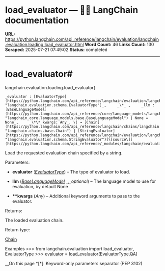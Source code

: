 # load_evaluator — 🦜🔗 LangChain  documentation

**URL:** https://python.langchain.com/api_reference/langchain/evaluation/langchain.evaluation.loading.load_evaluator.html
**Word Count:** 46
**Links Count:** 130
**Scraped:** 2025-07-21 07:49:02
**Status:** completed

---

# load\_evaluator\#

langchain.evaluation.loading.load\_evaluator\(

    _evaluator : [EvaluatorType](https://python.langchain.com/api_reference/langchain/evaluation/langchain.evaluation.schema.EvaluatorType.html#langchain.evaluation.schema.EvaluatorType "langchain.evaluation.schema.EvaluatorType")_,     _\*_ ,     _llm : [BaseLanguageModel](https://python.langchain.com/api_reference/core/language_models/langchain_core.language_models.base.BaseLanguageModel.html#langchain_core.language_models.base.BaseLanguageModel "langchain_core.language_models.base.BaseLanguageModel") | None = None_,     _\*\* kwargs: Any_, \) → [Chain](https://python.langchain.com/api_reference/langchain/chains/langchain.chains.base.Chain.html#langchain.chains.base.Chain "langchain.chains.base.Chain") | [StringEvaluator](https://python.langchain.com/api_reference/langchain/evaluation/langchain.evaluation.schema.StringEvaluator.html#langchain.evaluation.schema.StringEvaluator "langchain.evaluation.schema.StringEvaluator")[\[source\]](https://python.langchain.com/api_reference/_modules/langchain/evaluation/loading.html#load_evaluator)\#     

Load the requested evaluation chain specified by a string.

Parameters:     

  * **evaluator** \([_EvaluatorType_](https://python.langchain.com/api_reference/langchain/evaluation/langchain.evaluation.schema.EvaluatorType.html#langchain.evaluation.schema.EvaluatorType "langchain.evaluation.schema.EvaluatorType")\) – The type of evaluator to load.

  * **llm** \([_BaseLanguageModel_](https://python.langchain.com/api_reference/core/language_models/langchain_core.language_models.base.BaseLanguageModel.html#langchain_core.language_models.base.BaseLanguageModel "langchain_core.language_models.base.BaseLanguageModel") _,__optional_\) – The language model to use for evaluation, by default None

  * **\*\*kwargs** \(_Any_\) – Additional keyword arguments to pass to the evaluator.

Returns:     

The loaded evaluation chain.

Return type:     

[Chain](https://python.langchain.com/api_reference/langchain/chains/langchain.chains.base.Chain.html#langchain.chains.base.Chain "langchain.chains.base.Chain")

Examples               >>> from langchain.evaluation import load_evaluator, EvaluatorType     >>> evaluator = load_evaluator(EvaluatorType.QA)     

__On this page   *[\*]: Keyword-only parameters separator (PEP 3102)